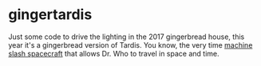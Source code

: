 # gingertardis
Just some code to drive the lighting in the 2017 gingerbread house, this year it's a gingerbread version of Tardis. You know, the very time <a href="https://en.wikipedia.org/wiki/TARDIS">machine slash spacecraft</a> that allows Dr. Who to travel in space and time.
